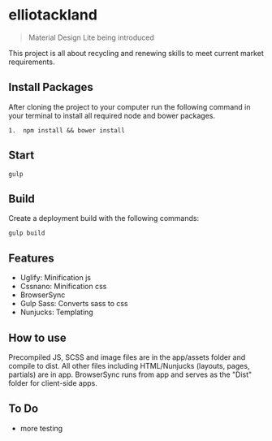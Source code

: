 # elliotackland

    
> Material Design Lite being introduced


This project is all about recycling and renewing skills to meet current market requirements.


## Install Packages

After cloning the project to your computer run the following command in your terminal to install all required node and bower packages.

	1.  npm install && bower install


## Start

	gulp

## Build

Create a deployment build with the following commands:

	gulp build


## Features

- Uglify: Minification js
- Cssnano: Minification css
- BrowserSync
- Gulp Sass: Converts sass to css
- Nunjucks: Templating

## How to use

Precompiled JS, SCSS and image files are in the app/assets folder and compile to dist.  All other files including HTML/Nunjucks (layouts, pages, partials) are in app.  BrowserSync runs from app and serves as the "Dist" folder for client-side apps.


## To Do
- more testing
